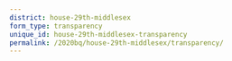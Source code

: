 ```yaml
---
district: house-29th-middlesex
form_type: transparency
unique_id: house-29th-middlesex-transparency
permalink: /2020bq/house-29th-middlesex/transparency/
---
```

